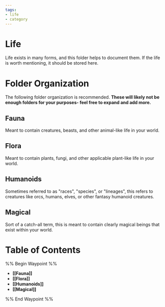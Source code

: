 ```yaml
---
tags:
- life
- category
---
```

# Life
Life exists in many forms, and this folder helps to document them. If the life is worth mentioning, it should be stored here.
# Folder Organization
The following folder organization is recommended. **These will likely not be enough folders for your purposes- feel free to expand and add more.**
## Fauna
Meant to contain creatures, beasts, and other animal-like life in your world.
## Flora
Meant to contain plants, fungi, and other applicable plant-like life in your world.
## Humanoids
Sometimes referred to as "races", "species", or "lineages", this refers to creatures like orcs, humans, elves, or other fantasy humanoid creatures. 
## Magical
Sort of a catch-all term, this is meant to contain clearly magical beings that exist within your world.
# Table of Contents
%% Begin Waypoint %%
- **[[Fauna]]**
- **[[Flora]]**
- **[[Humanoids]]**
- **[[Magical]]**

%% End Waypoint %%
